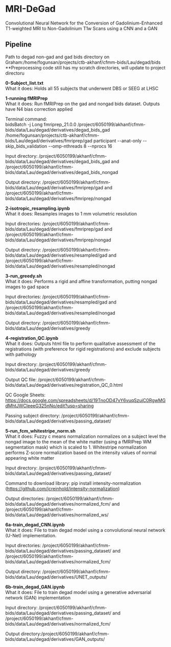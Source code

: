 # MRI-DeGad
Convolutional Neural Network for the Conversion of Gadolinium-Enhanced T1-weighted MRI to Non-Gadolinium T1w Scans using a CNN and a GAN


## Pipeline

Path to degad non-gad and gad bids directory on Graham:/home/fogunsan/projects/ctb-akhanf/cfmm-bids/Lau/degad/bids
 **Preprocessing code still has my scratch directories, will update to project directoru

**0-Subject_list.txt**  
  What it does: Holds all 55 subjects that underwent DBS or SEEG at LHSC

**1-running fMRIPrep**  
  What it does: Run fMRIPrep on the gad and nongad bids dataset. Outputs have N4 bias correction applied  
  
  Terminal command:  
  bidsBatch -j Long fmriprep_21.0.0 /project/6050199/akhanf/cfmm-bids/data/Lau/degad/derivatives/degad_bids_gad /home/fogunsan/projects/ctb-akhanf/cfmm-bids/Lau/degad/derivatives/fmriprep/gad participant --anat-only --skip_bids_validation --omp-nthreads 8 --nprocs 16 
  
  Input directory: /project/6050199/akhanf/cfmm-bids/data/Lau/degad/derivatives/degad_bids_gad and /project/6050199/akhanf/cfmm-bids/data/Lau/degad/derivatives/degad_bids_nongad  
  
  Output directory: /project/6050199/akhanf/cfmm-bids/data/Lau/degad/derivatives/fmriprep/gad and /project/6050199/akhanf/cfmm-bids/data/Lau/degad/derivatives/fmriprep/nongad

**2-isotropic_resampling.ipynb**  
What it does: Resamples images to 1 mm volumetric resolution    

 Input directories:  /project/6050199/akhanf/cfmm-bids/data/Lau/degad/derivatives/fmriprep/gad and /project/6050199/akhanf/cfmm-bids/data/Lau/degad/derivatives/fmriprep/nongad    
 
Output directory: /project/6050199/akhanf/cfmm-bids/data/Lau/degad/derivatives/resampled/gad and /project/6050199/akhanf/cfmm-bids/data/Lau/degad/derivatives/resampled/nongad  

**3-run_greedy.sh**   
What it does: Performs a rigid and affine transformation, putting nongad images to gad space   

Input directories: /project/6050199/akhanf/cfmm-bids/data/Lau/degad/derivatives/resampled/gad and /project/6050199/akhanf/cfmm-bids/data/Lau/degad/derivatives/resampled/nongad  

Output directory: /project/6050199/akhanf/cfmm-bids/data/Lau/degad/derivatives/greedy

**4-registration_QC.ipynb**   
What it does: Outputs html file to perform qualitative assessment of the registrations (with preference for rigid registrations) and exclude subjects with pathology  

Input directory: /project/6050199/akhanf/cfmm-bids/data/Lau/degad/derivatives/greedy  

Output QC file: /project/6050199/akhanf/cfmm-bids/data/Lau/degad/derivatives/registration_QC_0.html  

QC Google Sheets: https://docs.google.com/spreadsheets/d/19TnoOD47vY6vuqSzujC0RgwMGdMhtJWCleeeG325nNo/edit?usp=sharing  

Passing subject directory: /project/6050199/akhanf/cfmm-bids/data/Lau/degad/derivatives/passing_dataset/
  
**5-run_fcm_whitestripe_norm.sh**  
What it does: Fuzzy c means normalization normalizes on a subject level the nongad image to the mean of the white matter (using a fMRIPrep WM segmentation mask) which is scaled to 1. Whitestripe normalization performs Z-score normalization based on the intensity values of normal appearing white matter  

Input directory: /project/6050199/akhanf/cfmm-bids/data/Lau/degad/derivatives/passing_dataset/  

Command to download library: pip install intensity-normalization (https://github.com/jcreinhold/intensity-normalization)  

Output directories: /project/6050199/akhanf/cfmm-bids/data/Lau/degad/derivatives/normalized_fcm/ and /project/6050199/akhanf/cfmm-bids/data/Lau/degad/derivatives/normalized_ws/
  
  
**6a-train_degad_CNN.ipynb**  
What it does: File to train degad model using a convolutional neural network (U-Net) implementation.  

Input directories: /project/6050199/akhanf/cfmm-bids/data/Lau/degad/derivatives/passing_dataset/ and /project/6050199/akhanf/cfmm-bids/data/Lau/degad/derivatives/normalized_fcm/  

Output directory: /project/6050199/akhanf/cfmm-bids/data/Lau/degad/derivatives/UNET_outputs/
  
**6b-train_degad_GAN.ipynb**  
What it does: File to train degad model using a generative adversarial network (GAN) implementation  

Input directory: /project/6050199/akhanf/cfmm-bids/data/Lau/degad/derivatives/passing_dataset/ and /project/6050199/akhanf/cfmm-bids/data/Lau/degad/derivatives/normalized_fcm/  

Output directory:/project/6050199/akhanf/cfmm-bids/data/Lau/degad/derivatives/GAN_outputs/
